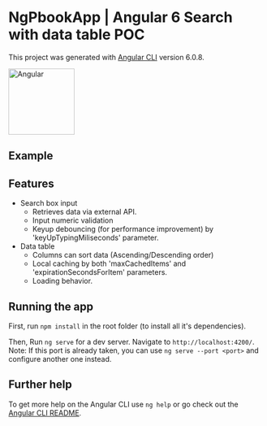 # NgPbookApp | Angular 6 Search with data table POC

This project was generated with [Angular CLI](https://github.com/angular/angular-cli) version 6.0.8.

<img src="https://image.ibb.co/mUrjy9/thumb_bigger_formation_angular_2.png" alt="Angular" width="130" height="130"/>

## Example

 
## Features

- Search box input 
  - Retrieves data via external API.
  - Input numeric validation
  - Keyup debouncing (for performance improvement) by 'keyUpTypingMiliseconds' parameter.
- Data table
  - Columns can sort data (Ascending/Descending order)
  - Local caching by both 'maxCachedItems' and 'expirationSecondsForItem' parameters.
  - Loading behavior.

## Running the app

First, run `npm install` in the root folder (to install all it's dependencies).

Then, Run `ng serve` for a dev server. Navigate to `http://localhost:4200/`. 
Note: If this port is already taken, you can use `ng serve --port <port>` and configure another one instead.

## Further help

To get more help on the Angular CLI use `ng help` or go check out the [Angular CLI README](https://github.com/angular/angular-cli/blob/master/README.md).
